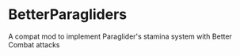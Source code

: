 # BetterParagliders
A compat mod to implement Paraglider's stamina system with Better Combat attacks
